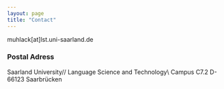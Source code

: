 ```yaml
---
layout: page
title: "Contact"
---
```


muhlack[at]lst.uni-saarland.de

### Postal Adress

Saarland University//
Language Science and Technology\\
Campus C7.2
D-66123 Saarbrücken
